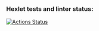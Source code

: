 ### Hexlet tests and linter status:
[![Actions Status](https://github.com/kitdim/data-analytics-project-92/actions/workflows/hexlet-check.yml/badge.svg)](https://github.com/kitdim/data-analytics-project-92/actions)